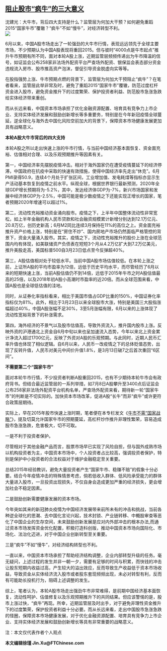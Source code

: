 <!--1594756319000-->
[阻止股市“疯牛”的三大意义](https://cn.ft.com/story/001088535?full=y)
------

<div></div><div class="story-lead">沈建光：大牛市，背后四大支持是什么？监管层为何加大干预？如何避免重蹈2015“国家牛市”覆辙？“疯牛”不如“慢牛”，对经济转型不利。</div><div class=" story-image image"><img src="https://thumbor.ftacademy.cn/unsafe/1340x754/https://thumbor.ftacademy.cn/unsafe/picture/4/000097164_piclink.jpg"></div><div class="story-body"><div id="story-body-container"><p>6月以来，中国A股市场走出了一轮强劲的大牛市行情，表现远远领先于全球主要市场，不少预期认为中国A股表现将重回2015。但与彼时“4000点是牛市起点”推升牛市预期有所不同，面对本轮A股上涨，近期监管层频频传递出为牛市降温的信号，如证监会公布258家非法场外配资平台严查场外配资、银保监会表态部分资金违规流入房市、股市推高资产泡沫，督促引导资金脱虚向实等等。</p><p>在股指强势上涨、牛市预期点燃的背景下，监管层为何加大干预阻止“疯牛”？在笔者看来，监管层此举非常及时，避免了重蹈2015“国家牛市”覆辙，防范过度杠杆资金进入股市，避免资金推升下的过度繁荣、保护投资者利益、防范股市急涨急跌给实体经济带来重创。</p><p>而从长远来看，中国资本市场承担了优化金融资源配置、培育具有竞争力上市企业、支持实体经济发展和鼓励创新增长等多重要务，特别是在今年新冠疫情全球蔓延，逆全球化与海外去中国化风险空前加大的背景下，保障资本市场健康发展更加具有战略意义。</p><p><b>本轮A股大牛市背后的四大支持</b></p><div  data-o-ads-name="mpu-middle1" class="o-ads in-article-advert" data-o-ads-formats-default="false"  data-o-ads-formats-small="FtcMobileMpu"  data-o-ads-formats-medium="FtcMpu" data-o-ads-formats-large="FtcMpu" data-o-ads-formats-extra="FtcMpu" data-o-ads-targeting="cnpos=middle1;" data-cy='[{"devices":["PC","iPhoneWeb","AndroidWeb","iPhoneApp","AndroidApp"],"pattern":"MPU","position":"Middle1","container":"mpuInStory"}]'></div><p>本轮A股之所以走出快速上涨的牛市行情，与当前中国经济基本面恢复、资金面充裕、估值相对合理、以及乐观预期推升等因素有关。</p><p>第一，中国经济率先摆脱疫情冲击。相对于海外国家仍在遭受疫情蔓延下的经济停滞，中国政府在抗疫中采取的快速有效措施，使得中国经济率先走出“休克”。6月PMI录得50.9，连续4个月处于扩张区间，工业增加值、发电耗煤等指标亦显示生产活动基本恢复到疫情之前水平。纵观全球，根据世界银行最新预测，2020年全球GDP增长预期将为-5.2%，其中，发达经济体GDP为-7%，新兴市场国家和发展中经济体GDP为-2.5%，中国可能是极少数疫情之下还能实现正增长的国家，笔者预期2020年增速可以超过1%。</p><p>第二，流动性充裕推动资金涌向股市。疫情之下，上半年中国整体流动性非常宽松，如上半年金融机构人民币贷款和社会融资规模累计新增分别达到12.1万亿元、20.8万亿，创历史新高；6月M2同比连续3月保持在11%的高位之上。资金面充裕推升资产价格上涨，特别是在“房住不炒”、国内房地产市场仍然面临严格管控的背景下，资金大量涌入股市。其实，疫情之下，流动性充裕推升的股价上涨在全球范围内均有体现，如美联储资产负债表在短短3个月从4.2万亿扩大到7.2万亿美元，推升美股走高，美国标普500自3月23日低点至今反弹超40%。</p><p>第三，A股估值相对处于较低水平。当前中国A股市场估值较低。在本轮上涨之前，上证所A股的平均市盈率为12倍，远低于历史平均水平，而尽管经历了6月以来的短期快速上涨，当前A股估值仍不到14倍，远低于2015年牛市之时A股估值最高的25倍，以及2018年初A股小高潮时市盈率的近20倍。而从全球范围来看，中国A股也是全球低估值的洼地。</p><p>同时，从证券化率指标看来，相比于美国市值占GDP比重的150%，中国证券化率指标仅为81%。此外，相比于3月23日以来全球股市大涨，特别是美国三大股指涨幅超过40%，中国A股涨幅不足30%，3至5月涨幅有限，6月以来的上涨体现了流动性宽裕背景下的补涨需求。</p><p>第四，海外经济的不景气以及股市估值高，导致外资流入，推升国内股市上涨。反映外资的沪港通北上资金自6月中旬以来也呈加速流入态势，今年以来北上资金累计净流入超过1700亿元，反映了外资对A股的乐观预期。与此同时，近期人民币汇率升值也体现了相似逻辑。自6月以来，人民币一改疫情之下的总体贬值态势，出现了反转升值，人民币对美元中间价升值1.8%，是3月13日破7之后首次重回“6区间”。</p><div data-o-ads-name="mpu-middle2" class="o-ads in-article-advert" data-o-ads-formats-default="false"  data-o-ads-formats-small="FtcMobileMpu"  data-o-ads-formats-medium="false" data-o-ads-formats-large="false" data-o-ads-formats-extra="false" data-o-ads-targeting="cnpos=middle2;" data-cy='[{"devices":["iPhoneWeb","AndroidWeb","iPhoneApp","AndroidApp"],"pattern":"MPU","position":"Middle2","container":"mpuInStory"}]'></div><p><b></p><p>不需要第二个“国家牛市”</b></p><p>面对本轮牛市行情，不少投资者判断A股重回2015，也有不少期待本轮牛市会有政府背书。但结合最近监管层的一系列举措，如7月8日A股攀升至3400点后证监会公布258家非法场外配资平台机构名单，严查场外配资来看，期待新一轮“国家牛市”的判断是不切实际的。加快资本市场改革，促进A股“长牛”而非“疯牛”或许更符合政策层期待。</p><p>实际上，早在2015年股市快速上涨时期，笔者便在本专栏发文《<a href="http://www.ftchinese.com/story/001062548" target="_blank">牛市不需“国家战略”</a>》，提及切莫允许国家牛市的预期蔓延，高杠杆炒作推升非理性繁荣，容易造成股市急涨急跌，危害极大，切不可取。</p><p>一是不利于投资者保护。</p><div data-o-ads-name="mpu-middle3" class="o-ads in-article-advert" data-o-ads-formats-default="false"  data-o-ads-formats-small="FtcMobileMpu"  data-o-ads-formats-medium="false" data-o-ads-formats-large="false" data-o-ads-formats-extra="false" data-o-ads-targeting="cnpos=middle3;" data-cy='[{"devices":["iPhoneWeb","AndroidWeb","iPhoneApp","AndroidApp"],"pattern":"MPU","position":"Middle3","container":"mpuInStory"}]'></div><p>尽管相对于其他金融产品而言，股票市场早已实现了风险自担，但与国外成熟市场以机构投资者为主，中国资本市场中，个人投资者占比较高，强调投资者保护，特别是保护中小投资者的合法权益对于维护金融稳定至关重要。</p><p>总结2015年经验教训，避免大量投资者产生“国家牛市、稳赚不赔”的假象十分必要。结合今年疫情冲击的特殊情景考虑，倘若低收入群体、低风险承受能力的群体大量进入股市，一旦投资出现损失，不仅自身会造成更加严重的经济损失，更会增加社会不稳定因素。</p><p>二是鼓励创新需要健康发展的资本市场。</p><p>今年突如其来的新冠肺炎疫情为中国经济发展带来前所未有的冲击和挑战，当前各种逆全球化的思潮、去中国化言论兴起，技术封锁、产业链转移、中概股审查等恶化了中国企业的生存空间，未来鼓励创新发展是应对内外部冲击的根本办法,而通过资本市场发挥资金优化配置，积极打造科创版，推动中国资本市场向国际化、市场化、法治化迈进，对于中国企业创新转型至关重要。</p><p>三是“疯牛”不如“慢牛”，对经济结构转型也不利。</p><div data-o-ads-name="mpu-middle4" class="o-ads in-article-advert" data-o-ads-formats-default="false"  data-o-ads-formats-small="FtcMobileMpu"  data-o-ads-formats-medium="false" data-o-ads-formats-large="false" data-o-ads-formats-extra="false" data-o-ads-targeting="cnpos=middle4;" data-cy='[{"devices":["iPhoneWeb","AndroidWeb","iPhoneApp","AndroidApp"],"pattern":"MPU","position":"Middle4","container":"mpuInStory"}]'></div><p>一直以来，中国资本市场承担了帮助经济结构调整，企业内部转型升级的任务。毫无疑问，上述过程的发生并非一朝一夕，需要有足够的时间与积累，而快钱的冲击让股东短期内收益过高，产生较大的溢出效应，反而导致生产收益低于资本市场收益，导致资金从实体经济流入股市或者股东套现频频出现，未必对转型有利，反而有可能助长投机行为，阻碍上述调整的发生。</p><p>综上，笔者认为，本轮A股市场走出强劲牛市非常难得，是前期中国经济基本面恢复，流动性呵护、估值修复以及乐观预期推升下的共同结果。但应该警惕的是，股市上涨过快，“疯牛”再现。所幸，近期监管层及时出手，对于避免非理性资金推升下的过度繁荣，保护投资者利益十分必要。而从长远来看，走出中国股市急涨急跌的怪圈，保障资本市场健康发展，对于优化金融资源配置、培育具有竞争力上市企业、支持实体经济发展和鼓励创新增长等具有非常重要的战略意义。</p><p>注：本文仅代表作者个人观点</p><p><b>本文编辑徐瑾 Jin.Xu@FTChinese.com </b></p></div><div class="clearfloat"></div></div>
